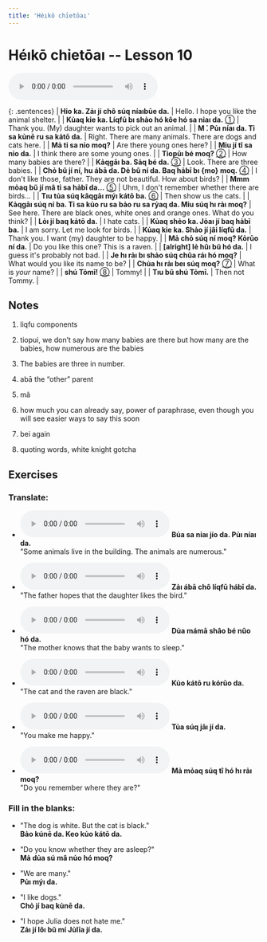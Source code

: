 ```yaml
---
title: 'Héıkō chỉetōaı'
---
```

# **Héıkō chỉetōaı** -- Lesson 10

<audio id="mainaudio" controls src="lesson.mp3"></audio>

{: .sentences}
| **Hỉo ka. Zảı jí chô súq níaıbūe da.**      | Hello. I hope you like the animal shelter. |
| **Kủaq kỉe ka. Líqfū bı shảo hó kôe hó sa nỉaı da.** [①](#fn-1) | Thank you. (My) daughter wants to pick out an animal. |
| **M ̉. Pủı níaı da. Tỉ sa kủnē ru sa kảtō da.**  | Right. There are many animals. There are dogs and cats here. |
| **Mả tỉ sa nỉo moq?**  | Are there young ones here? |
| **Mỉu jí tî sa nỉo da.**  | I think there are some young ones. |
| **Tỉopūı bé moq?** [②](#fn-2) | How many babies are there? |
| **Kảqgāı ba. Sảq bé da.** [③](#fn-3)  | Look. There are three babies. |
| **Chỏ bũ jí ní, hu ábā da. Dẻ bũ ní da. Baq hảbī bı {mo} moq.** [④](#fn-4)  | I don't like those, father. They are not beautiful. How about birds? |
| **Mmm mỏaq bũ jí mâ tỉ sa hảbī da...** [⑤](#fn-5) | Uhm, I don't remember whether there are birds... |
| **Tıu tủa súq kâqgāı mýı kátō ba.** [⑥](#fn-6) | Then show us the cats. |
| **Kảqgāı súq ní ba. Tỉ sa kủo ru sa bảo ru sa rỷaq da. Mỉu súq hı rảı moq?** | See here. There are black ones, white ones and orange ones. What do you think? |
| **Lỏı jí baq kảtō da.**  | I hate cats. |
| **Kủaq shẻo ka. Jỏaı jí baq hảbī ba.** | I am sorry. Let me look for birds. |
| **Kủaq kỉe ka. Shảo jí jâi líqfū da.**  | Thank you. I want (my) daughter to be happy. |
| **Mả chỏ súq ní moq? Kỏrūo ní da.** | Do you like this one? This is a raven. |
| **[alright] lẻ hûı bũ hó da.** | I guess it's probably not bad. |
| **Je hı rảı bı shảo súq chûa ráı hó moq?** | What would you like its name to be? |
| **Chủa hı rảı beı súq moq?** [⑦](#fn-7) | What is *your* name? |
| **shú Tỏmī!** [⑧](#fn-8) | Tommy! |
| **Tıu bũ shú Tỏmī.** | Then not Tommy. |

## Notes

1. <a name="fn-1" /> liqfu components

2. <a name="fn-2" /> tiopui, we don’t say how many babies are there but how many are the babies, how numerous are the babies

3. <a name="fn-3" /> The babies are three in number.

4. <a name="fn-4" /> abā the “other” parent 

5. <a name="fn-5" /> mâ

6. <a name="fn-6" /> how much you can already say, power of paraphrase, even though you will see easier ways to say this soon

7. <a name="fn-7" /> bei again

8. <a name="fn-8" /> quoting words, white knight gotcha

## Exercises

### Translate:

- <audio controls src="ex1.mp3"></audio>
  **Bủa sa nỉaı jío da. Pủı níaı da.**  
  <span class="spoiler">"Some animals live in the building. The animals are numerous."</span>
  
- <audio controls src="ex2.mp3"></audio>
  **Zảı ábā chô líqfū hábī da.**  
  <span class="spoiler">"The father hopes that the daughter likes the bird."</span>
  
- <audio controls src="ex3.mp3"></audio>
  **Dủa mámā shâo bé nûo hó da.**  
  <span class="spoiler">"The mother knows that the baby wants to sleep."</span>
  
- <audio controls src="ex4.mp3"></audio>
  **Kủo kátō ru kórūo da.**  
  <span class="spoiler">"The cat and the raven are black."</span>
  
- <audio controls src="ex5.mp3"></audio>
  **Tủa súq jâı jí da.**  
  <span class="spoiler">"You make me happy."</span>
  
- <audio controls src="ex6.mp3"></audio>
  **Mả mỏaq súq tî hó hı rảı moq?**  
  <span class="spoiler">"Do you remember where they are?"</span>

### Fill in the blanks:

- "The dog is white. But the cat is black."  
  **<span class="spoiler">Bảo</span> kúnē da. Keo <span class="spoiler">kủo</span> kátō da.**
  
- "Do you know whether they are asleep?"  
  **<span class="spoiler">Mả</span> dủa sú <span class="spoiler">mâ</span> nủo hó <span class="spoiler">moq</span>?**
  
- "We are many."  
  **<span class="spoiler">Pủı</span> mýı da.**
  
- "I like dogs."  
  **<span class="spoiler">Chỏ</span> jí <span class="spoiler">baq</span> kủnē da.**
  
- "I hope Julia does not hate me."  
  **<span class="spoiler">Zảı</span> jí <span class="spoiler">lôı</span> bũ <span class="spoiler">mí</span> Jủlīa jí da.**
